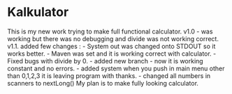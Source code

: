 # Kalkulator

This is my new work trying to make full functional calculator. 
v1.0 - was working but there was no debugging and divide was not working correct.
v1.1. added few changes : - System out was changed onto STDOUT so it works better. 
                          - Maven was set and it is working correct with calculator.
                          - Fixed bugs with divide by 0. 
                          - added new branch
                          - now it is working constant and no errors. 
                          - added system when you push in main menu other than 0,1,2,3 it is leaving program with thanks. 
                          - changed all numbers in scanners to nextLong()
 My plan is to make fully looking calculator. 
